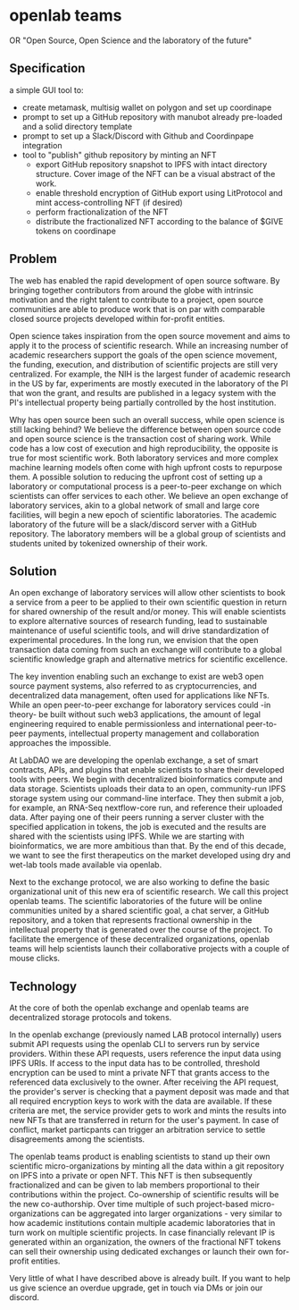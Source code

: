# openlab teams
OR "Open Source, Open Science and the laboratory of the future"

## Specification
a simple GUI tool to:
 * create metamask, multisig wallet on polygon and set up coordinape
 * prompt to set up a GitHub repository with manubot already pre-loaded and a solid directory template
 * prompt to set up a Slack/Discord with Github and Coordinpape integration
 * tool to "publish" github repository by minting an NFT
   * export GitHub repository snapshot to IPFS with intact directory structure. Cover image of the NFT can be a visual abstract of the work.
   * enable threshold encryption of GitHub export using LitProtocol and mint access-controlling NFT (if desired)
   * perform fractionalization of the NFT
   * distribute the fractionalized NFT according to the balance of $GIVE tokens on coordinape

## Problem
The web has enabled the rapid development of open source software. By bringing together contributors from around the globe with intrinsic motivation and the right talent to contribute to a project, open source communities are able to produce work that is on par with comparable closed source projects developed within for-profit entities. 

Open science takes inspiration from the open source movement and aims to apply it to the process of scientific research. While an increasing number of academic researchers support the goals of the open science movement, the funding, execution, and distribution of scientific projects are still very centralized. For example, the NIH is the largest funder of academic research in the US by far, experiments are mostly executed in the laboratory of the PI that won the grant, and results are published in a legacy system with the PI's intellectual property being partially controlled by the host institution.

Why has open source been such an overall success, while open science is still lacking behind? We believe the difference between open source code and open source science is the transaction cost of sharing work. While code has a low cost of execution and high reproducibility, the opposite is true for most scientific work. Both laboratory services and more complex machine learning models often come with high upfront costs to repurpose them. A possible solution to reducing the upfront cost of setting up a laboratory or computational process is a peer-to-peer exchange on which scientists can offer services to each other. We believe an open exchange of laboratory services, akin to a global network of small and large core facilities, will begin a new epoch of scientific laboratories. The academic laboratory of the future will be a slack/discord server with a GitHub repository. The laboratory members will be a global group of scientists and students united by tokenized ownership of their work.

## Solution
An open exchange of laboratory services will allow other scientists to book a service from a peer to be applied to their own scientific question in return for shared ownership of the result and/or money. This will enable scientists to explore alternative sources of research funding, lead to sustainable maintenance of useful scientific tools, and will drive standardization of experimental procedures. In the long run, we envision that the open transaction data coming from such an exchange will contribute to a global scientific knowledge graph and alternative metrics for scientific excellence.

The key invention enabling such an exchange to exist are web3 open source payment systems, also referred to as cryptocurrencies, and decentralized data management, often used for applications like NFTs. While an open peer-to-peer exchange for laboratory services could -in theory- be built without such web3 applications, the amount of legal engineering required to enable permissionless and international peer-to-peer payments, intellectual property management and collaboration approaches the impossible.

At LabDAO we are developing the openlab exchange, a set of smart contracts, APIs, and plugins that enable scientists to share their developed tools with peers. We begin with decentralized bioinformatics compute and data storage. Scientists uploads their data to an open, community-run IPFS storage system using our command-line interface. They then submit a job, for example, an RNA-Seq nextflow-core run, and reference their uploaded data. After paying one of their peers running a server cluster with the specified application in tokens, the job is executed and the results are shared with the scientists using IPFS. While we are starting with bioinformatics, we are more ambitious than that. By the end of this decade, we want to see the first therapeutics on the market developed using dry and wet-lab tools made available via openlab.

Next to the exchange protocol, we are also working to define the basic organizational unit of this new era of scientific research. We call this project openlab teams. The scientific laboratories of the future will be online communities united by a shared scientific goal, a chat server, a GitHub repository, and a token that represents fractional ownership in the intellectual property that is generated over the course of the project. To facilitate the emergence of these decentralized organizations, openlab teams will help scientists launch their collaborative projects with a couple of mouse clicks.

## Technology
At the core of both the openlab exchange and openlab teams are decentralized storage protocols and tokens.

In the openlab exchange (previously named LAB protocol internally) users submit API requests using the openlab CLI to servers run by service providers. Within these API requests, users reference the input data using IPFS URIs. If access to the input data has to be controlled, threshold encryption can be used to mint a private NFT that grants access to the referenced data exclusively to the owner. After receiving the API request, the provider's server is checking that a payment deposit was made and that all required encryption keys to work with the data are available. If these criteria are met, the service provider gets to work and mints the results into new NFTs that are transferred in return for the user's payment. In case of conflict, market particpants can trigger an arbitration service to settle disagreements among the scientists.

The openlab teams product is enabling scientists to stand up their own scientific micro-organizations by minting all the data within a git repository on IPFS into a private or open NFT. This NFT is then subsequently fractionalized and can be given to lab members proportional to their contributions within the project. Co-ownership of scientific results will be the new co-authorship. Over time multiple of such project-based micro-organizations can be aggregated into larger organizations - very similar to how academic institutions contain multiple academic laboratories that in turn work on multiple scientific projects. In case financially relevant IP is generated within an organization, the owners of the fractional NFT tokens can sell their ownership using dedicated exchanges or launch their own for-profit entities.

Very little of what I have described above is already built. If you want to help us give science an overdue upgrade, get in touch via DMs or join our discord.
